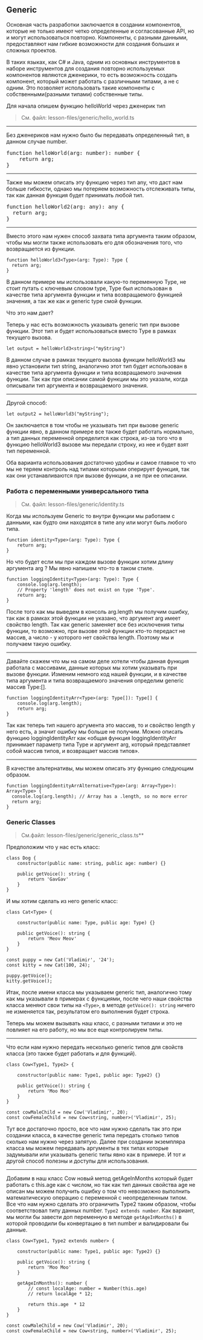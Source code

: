 ## Generic

Основная часть разработки заключается в создании компонентов, которые не только имеют четко 
определенные и согласованные API, но и могут использоваться повторно. Компоненты, с разными данными, предоставляют нам
гибкие возможности для создания больших и сложных проектов.

В таких языках, как C# и Java, одним из основных инструментов в наборе инструментов для создания повторно используемых
компонентов являются дженерики, то есть возможность создать компонент, который может работать с различными типами,
а не с одним. Это позволяет использовать такие компоненты с собственными(разными типами) собственные типы.


Для начала опишем функцию helloWorld через дженерик тип

> См. файл: lesson-files/generic/hello_world.ts

<hr>

Без дженериков нам нужно было бы передавать определенный тип, в данном случае number.

<pre>
function helloWorld(arg: number): number {
    return arg;
}
</pre>

<hr>

Также мы можем описать эту функцию через тип any, что даст нам больше гибкости, однако мы потеряем возможность
отслеживать типы, так как данная функция будет принимать любой тип.

<pre>
function helloWorld2(arg: any): any {
  return arg;
}
</pre>

<hr>

Вместо этого нам нужен способ захвата типа аргумента таким образом, чтобы мы могли также использовать его для 
обозначения того, что возвращается из функции.

```
function helloWorld3<Type>(arg: Type): Type {
  return arg;
}
```

В данном примере мы использовали какую-то переменную Type, не стоит путать с ключевым словом type, Type был использован
в качестве типа аргумента функции и типа возвращаемого функцией значения, а так же как и generic type смой функции.

Что это нам дает? 

Теперь у нас есть возможность указывать generic тип при вызове функции. Этот тип и будет использоваться вместо Type
в рамках текущего вызова.

```
let output = helloWorld3<string>("myString")
```

В данном случае в рамках текущего вызова функции helloWorld3 мы явно установили тип string, аналогично этот тип 
будет использован в качестве типа аргумента функции и типа возвращаемого значения функции. Так как при описании самой 
функции мы это указали, когда описывали тип аргумента и возвращаемого значения.

<hr>

Другой способ:

```
let output2 = helloWorld3("myString");
```

Он заключается в том чтобы не указывать тип при вызове generic функции явно, в данном примере все также будет работать
нормально, а тип данных переменной определится как строка, из-за того что в функцию helloWorld3 вызове мы передали 
строку, из нее и будет взят тип переменной.

Оба варианта использования достаточно удобны и самое главное то что мы не теряем контроль над типами которыми оперирует 
функция, так как они устанавливаются при вызове функции, а не при ее описании.


### Работа с переменными универсального типа

> См. файл: lesson-files/generic/identity.ts

Когда мы используем Generic то внутри функции мы работаем с данными, как будто они находятся в типе any или могут быть 
любого типа.

```
function identity<Type>(arg: Type): Type {
    return arg;
}
```

Но что будет если мы при каждом вызове функции хотим длину аргумента arg ? Мы явно напишем что-то в таком стиле.

```
function loggingIdentity<Type>(arg: Type): Type {
    console.log(arg.length);
    // Property 'length' does not exist on type 'Type'.
    return arg;
}
```

После того как мы выведем в консоль arg.length мы получим ошибку, так как в рамках этой функции не указано, что аргумент
arg имеет свойство length. Так как generic заменяет все без исключения типы функции, то возможно, при вызове этой
функции кто-то передаст не массив, а число - у которого нет свойства length. Поэтому мы и получаем такую ошибку.

<hr>

Давайте скажем что мы на самом деле хотели чтобы данная функция работала с массивами, данные которых мы хотим указывать
при вызове функции. Изменим немного код нашей функции, и в качестве типа аргумента и типа возвращаемого значения 
определим generic массив Type:[].

```
function loggingIdentityArr<Type>(arg: Type[]): Type[] {
    console.log(arg.length);
    return arg;
}
```

Так как теперь тип нашего аргумента это массив, то и свойство length у него есть, а значит ошибку мы больше не получим.
Можно описать функцию loggingIdentityArr как «общая функция loggingIdentityArr принимает параметр типа Type и аргумент
arg, который представляет собой массив типов, и возвращает массив типов».

<hr>

В качестве альтернативы, мы можем описать эту функцию следующим образом.

```
function loggingIdentityArrAlternative<Type>(arg: Array<Type>): Array<Type> {
  console.log(arg.length); // Array has a .length, so no more error
  return arg;
}
```

### Generic Classes

> См.файл: lesson-files/generic/generic_class.ts**

Предположим что у нас есть класс:

```
class Dog {
    constructor(public name: string, public age: number) {}

    public getVoice(): string {
        return 'GavGav'
    }
}
```

И мы хотим сделать из него generic класс:

```
class Cat<Type> {

    constructor(public name: Type, public age: Type) {}

    public getVoice(): string {
        return 'Meov Meov'
    }
}

const puppy = new Cat('Vladimir', '24');
const kitty = new Cat(100, 24);

puppy.getVoice();
kitty.getVoice();
```

Итак, после имени класса мы указываем generic тип, аналогично тому как мы указывали в примерах с функциями, после чего 
наши свойства класса меняют свои типы на ```<Type>```, в методе ```getVoice(): string``` ничего не изменяется так,
результатом его выполнения будет строка.

Теперь мы можем вызывать наш класс, с разными типами и это не повлияет на его работу, но мы все еще контролируем типы.

<hr>

Что если нам нужно передать несколько generic типов для свойств класса (это также будет работать и для функций).

```
class Cow<Type1, Type2> {

    constructor(public name: Type1, public age: Type2) {}

    public getVoice(): string {
        return 'Moo Moo'
    }
}

const cowMaleChild = new Cow('Vladimir', 20);
const cowFemaleChild = new Cow<string, number>('Vladimir', 25);
```

Тут все достаточно просто, все что нам нужно сделать так это при создании класса, в качестве generic типа передать
столько типов сколько нам нужно через запятую. Далее при создании экземпляра класса мы можем передавать аргументы 
в тех типах которые задумывали или указывать generic типы явно как в примере. И тот и другой способ полезны и доступы 
для использования.

<hr>

Добавим в наш класс Cow новый метод getAgeInMonths который будет работать с this.age как с числом, но так как тип данных
свойства age не описан мы можем получить ошибку о том что невозможно выполнить математическую операцию с переменной с 
неопределенным типом. Все что нам нужно сделать это ограничить Type2 таким образом, чтобы соответствовал типу данных
number. ```Type2 extends number```. Как вариант, мы могли бы завести доп переменную в методе ```getAgeInMonths()```
в которой проводили бы конвертацию в тип number и валидировали бы данные.

```
class Cow<Type1, Type2 extends number> {

    constructor(public name: Type1, public age: Type2) {}

    public getVoice(): string {
        return 'Moo Moo'
    }

    getAgeInMonths(): number {
        // const localAge: number = Number(this.age)
        // return localAge * 12;
    
        return this.age  * 12
    }
}

const cowMaleChild = new Cow('Vladimir', 20);
const cowFemaleChild = new Cow<string, number>('Vladimir', 25);
```